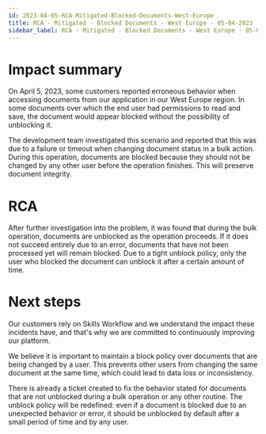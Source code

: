 ```yaml
---
id: 2023-04-05-RCA-Mitigated-Blocked-Documents-West-Europe
title: RCA - Mitigated - Blocked Documents - West Europe - 05-04-2023
sidebar_label: RCA - Mitigated - Blocked Documents - West Europe - 05-04-2023
---
```


# Impact summary

On April 5, 2023, some customers reported erroneous behavior when accessing documents from our application in our West Europe region.
In some documents over which the end user had permissions to read and save, the document would appear blocked without the possibility of unblocking it.

The development team investigated this scenario and reported that this was due to a failure or timeout when changing document status in a bulk action.
During this operation, documents are blocked because they should not be changed by any other user before the operation finishes. This will preserve document integrity.

# RCA

After further investigation into the problem, it was found that during the bulk operation, documents are unblocked as the operation proceeds. 
If it does not succeed entirely due to an error, documents that have not been processed yet will remain blocked.
Due to a tight unblock policy, only the user who blocked the document can unblock it after a certain amount of time.

# Next steps

Our customers rely on Skills Workflow and we understand the impact these incidents have, and that's why we are committed to continuously improving our platform.

We believe it is important to maintain a block policy over documents that are being changed by a user.
This prevents other users from changing the same document at the same time, which could lead to data loss or inconsistency.

There is already a ticket created to fix the behavior stated for documents that are not unblocked during a bulk operation or any other routine.
The unblock policy will be redefined: even if a document is blocked due to an unexpected behavior or error, it should be unblocked by default after a small period of time and by any user.

